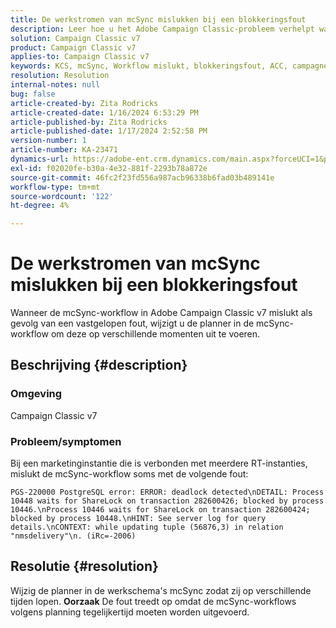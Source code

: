 ```yaml
---
title: De werkstromen van mcSync mislukken bij een blokkeringsfout
description: Leer hoe u het Adobe Campaign Classic-probleem verhelpt waar de mcSync-workflow mislukt door een blokkeringsfout. Wijzig de planner in mcSynch werkschema.
solution: Campaign Classic v7
product: Campaign Classic v7
applies-to: Campaign Classic v7
keywords: KCS, mcSync, Workflow mislukt, blokkeringsfout, ACC, campagne
resolution: Resolution
internal-notes: null
bug: false
article-created-by: Zita Rodricks
article-created-date: 1/16/2024 6:53:29 PM
article-published-by: Zita Rodricks
article-published-date: 1/17/2024 2:52:58 PM
version-number: 1
article-number: KA-23471
dynamics-url: https://adobe-ent.crm.dynamics.com/main.aspx?forceUCI=1&pagetype=entityrecord&etn=knowledgearticle&id=4133b986-a0b4-ee11-a569-6045bd006239
exl-id: f02020fe-b30a-4e32-881f-2293b78a872e
source-git-commit: 46fc2f23fd556a987acb96338b6fad03b489141e
workflow-type: tm+mt
source-wordcount: '122'
ht-degree: 4%

---
```


# De werkstromen van mcSync mislukken bij een blokkeringsfout


Wanneer de mcSync-workflow in Adobe Campaign Classic v7 mislukt als gevolg van een vastgelopen fout, wijzigt u de planner in de mcSync-workflow om deze op verschillende momenten uit te voeren.

## Beschrijving {#description}


### <b>Omgeving</b>

Campaign Classic v7



### <b>Probleem/symptomen</b>

Bij een marketinginstantie die is verbonden met meerdere RT-instanties, mislukt de mcSync-workflow soms met de volgende fout:

`PGS-220000 PostgreSQL error: ERROR: deadlock detected\nDETAIL: Process 10448 waits for ShareLock on transaction 282600426; blocked by process 10446.\nProcess 10446 waits for ShareLock on transaction 282600424; blocked by process 10448.\nHINT: See server log for query details.\nCONTEXT: while updating tuple (56876,3) in relation "nmsdelivery"\n. (iRc=-2006)`


## Resolutie {#resolution}


Wijzig de planner in de werkschema&#39;s mcSync zodat zij op verschillende tijden lopen.
<b>Oorzaak</b>
De fout treedt op omdat de mcSync-workflows volgens planning tegelijkertijd moeten worden uitgevoerd.

